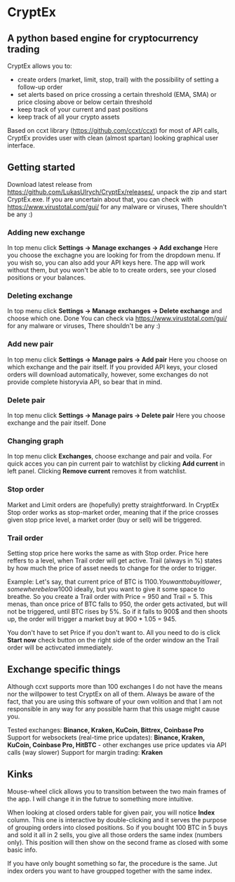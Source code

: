# CryptEx
## A python based engine for cryptocurrency trading

CryptEx allows you to:
 - create orders (market, limit, stop, trail) with the possibility of setting a follow-up order
 - set alerts based on price crossing a certain threshold (EMA, SMA) or price closing above or below certain threshold
 - keep track of your current and past positions
 - keep track of all your crypto assets

Based on ccxt library (https://github.com/ccxt/ccxt) for most of API calls, CryptEx provides user with clean (almost spartan) looking graphical user interface.

## Getting started
Download latest release from https://github.com/LukasUlrych/CryptEx/releases/, unpack the zip and start CryptEx.exe. If you are uncertain about that, you can check with https://www.virustotal.com/gui/ for any malware or viruses, There shouldn't be any :)

### Adding new exchange
In top menu click **Settings -> Manage exchanges -> Add exchange**
Here you choose the exchagne you are looking for from the dropdown menu. If you wish so, you can also add your API keys here. The app will work without them, but you won't be able to to create orders, see your closed positions or your balances.

### Deleting exchange
In top menu click **Settings -> Manage exchanges -> Delete exchange** and choose which one. Done You can check via https://www.virustotal.com/gui/ for any malware or viruses, There shouldn't be any :)

### Add new pair
In top menu click **Settings -> Manage pairs -> Add pair**
Here you choose on which exchange and the pair itself. If you provided API keys, your closed orders will download automatically, however, some exchanges do not provide complete historyvia API, so bear that in mind.

### Delete pair
In top menu click **Settings -> Manage pairs -> Delete pair**
Here you choose exchange and the pair itself. Done

### Changing graph
In top menu click **Exchanges**, choose exchange and pair and voila. For quick acces you can pin current pair to watchlist by clicking **Add current** in left panel. Clicking **Remove current** removes it from watchlist.

### Stop order
Market and Limit orders are (hopefully) pretty straightforward. In CryptEx Stop order works as stop-market order, meaning that if the price crosses given stop price level, a market order (buy or sell) will be triggered.

### Trail order
Setting stop price here works the same as with Stop order. Price here reffers to a level, when Trail order will get active. Trail (always in %) states by how much the price of asset needs to change for the order to trigger.

Example: Let's say, that current price of BTC is 1100$.
You want to buy it lower, somewhere below 1000$ ideally, but you want to give it some space to breathe.
So you create a Trail order with Price = 950 and Trail = 5.
This menas, than once price of BTC falls to 950, the order gets activated, but will not be triggered, until BTC rises by 5%.
So if it falls to 900$ and then shoots up, the order will trigger a market buy at 900 * 1.05 = 945.

You don't have to set Price if you don't want to. All you need to do is click **Start now** check button on the right side of the order window an the Trail order will be activcated immediately.

## Exchange specific things
Although ccxt supports more than 100 exchanges I do not have the means nor the willpower to test CryptEx on all of them. Always be aware of the fact, that you are using this software of your own volition and that I am not responsible in any way for any possible harm that this usage might cause you.

Tested exchanges: **Binance, Kraken, KuCoin, Bittrex, Coinbase Pro**
Support for websockets (real-time price updates): **Binance, Kraken, KuCoin, Coinbase Pro, HitBTC** - other exchanges use price updates via API calls (way slower)
Support for margin trading: **Kraken**

## Kinks
Mouse-wheel click allows you to transition between the two main frames of the app. I will change it in the futrue to something more intuitive.

When looking at closed orders table for given pair, you will notice **Index** column. This one is interactive by double-clicking and it serves the purpose of grouping orders into closed positions. So if you bought 100 BTC in 5 buys and sold it all in 2 sells, you give all those orders the same index (numbers only). This position will then show on the second frame as closed with some basic info.

If you have only bought something so far, the procedure is the same. Jut index orders you want to have groupped together with the same index.
